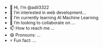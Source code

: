 - 👋 Hi, I’m @adil3322
- 👀 I’m interested in web development...
- 🌱 I’m currently learning AI Machine Learning 
- 💞️ I’m looking to collaborate on ...
- 📫 How to reach me ...
- 😄 Pronouns: ...
- ⚡ Fun fact: ...

<!---
adil3322/adil3322 is a ✨ special ✨ repository because its `README.md` (Adil alam) appears on your GitHub profile.
You can click the Preview link to take a look at your changes.
--->
